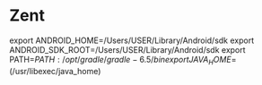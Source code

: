 # Zent
export ANDROID_HOME=/Users/USER/Library/Android/sdk
export ANDROID_SDK_ROOT=/Users/USER/Library/Android/sdk
export PATH=$PATH:/opt/gradle/gradle-6.5/bin
export JAVA_HOME=$(/usr/libexec/java_home)
